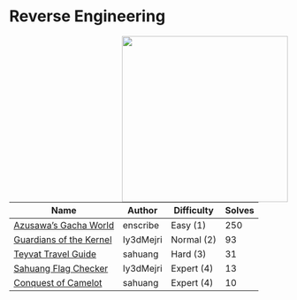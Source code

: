 # Reverse Engineering

<img src="https://files.catbox.moe/s8gk6b.png" align="right" width=300>

| Name                                                                   | Author    | Difficulty | Solves |
| ---------------------------------------------------------------------- | --------- | ---------- | ------ |
| [Azusawa’s Gacha World](https://github.com/jktrn/azusawas-gacha-world) | enscribe  | Easy (1)   | 250    |
| [Guardians of the Kernel](guardians-of-the-kernel)                     | Iy3dMejri | Normal (2) | 93     |
| [Teyvat Travel Guide](teyvat-travel-guide)                             | sahuang   | Hard (3)   | 31     |
| [Sahuang Flag Checker](sahuang-flag-checker)                           | Iy3dMejri | Expert (4) | 13     |
| [Conquest of Camelot](conquest-of-camelot)                             | sahuang   | Expert (4) | 10     |
